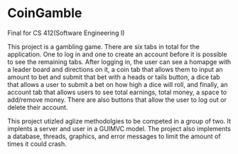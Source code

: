 # CoinGamble
 
Final for CS 412(Software Engineering I)

This project is a gambling game. There are six tabs in total for the application. One to log in and one to create an account before it is possible to see the remaining tabs. After logging in, the user can see a homapge with a leader board and directions on it, a coin tab that allows them to input an amount to bet and submit that bet with a heads or tails button, a dice tab that allows a user to submit a bet on how high a dice will roll, and finally, an account tab that allows users to see total earnings, total money, a space to add/remove money. There are also buttons that allow the user to log out or delete their account. 

This project utizled aglize methodolgies to be competed in a group of two. It implents a server and user in a GUIMVC model. The project also implements a database, threads, graphics, and error messages to limit the amount of times it could crash. 